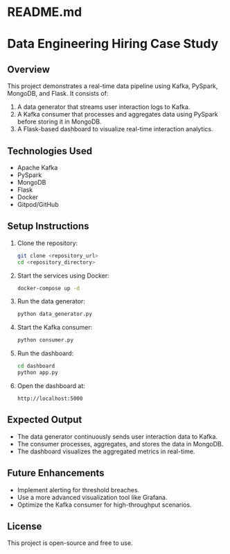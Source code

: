 # README.md
# Data Engineering Hiring Case Study

## Overview
This project demonstrates a real-time data pipeline using Kafka, PySpark, MongoDB, and Flask. It consists of:
1. A data generator that streams user interaction logs to Kafka.
2. A Kafka consumer that processes and aggregates data using PySpark before storing it in MongoDB.
3. A Flask-based dashboard to visualize real-time interaction analytics.

## Technologies Used
- Apache Kafka
- PySpark
- MongoDB
- Flask
- Docker
- Gitpod/GitHub

## Setup Instructions
1. Clone the repository:
   ```sh
   git clone <repository_url>
   cd <repository_directory>
   ```
2. Start the services using Docker:
   ```sh
   docker-compose up -d
   ```
3. Run the data generator:
   ```sh
   python data_generator.py
   ```
4. Start the Kafka consumer:
   ```sh
   python consumer.py
   ```
5. Run the dashboard:
   ```sh
   cd dashboard
   python app.py
   ```
6. Open the dashboard at:
   ```
   http://localhost:5000
   ```

## Expected Output
- The data generator continuously sends user interaction data to Kafka.
- The consumer processes, aggregates, and stores the data in MongoDB.
- The dashboard visualizes the aggregated metrics in real-time.

## Future Enhancements
- Implement alerting for threshold breaches.
- Use a more advanced visualization tool like Grafana.
- Optimize the Kafka consumer for high-throughput scenarios.

## License
This project is open-source and free to use.

